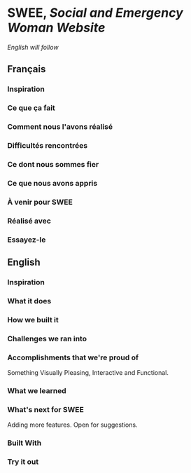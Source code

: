 # SWEE, _Social and Emergency Woman Website_
_English will follow_
## Français
### Inspiration

### Ce que ça fait

### Comment nous l'avons réalisé

### Difficultés rencontrées

### Ce dont nous sommes fier

### Ce que nous avons appris

### À venir pour SWEE

### Réalisé avec

### Essayez-le


## English
### Inspiration

### What it does

### How we built it

### Challenges we ran into

### Accomplishments that we're proud of
Something Visually Pleasing, Interactive and Functional.

### What we learned

### What's next for SWEE
Adding more features. Open for suggestions.

### Built With

### Try it out
